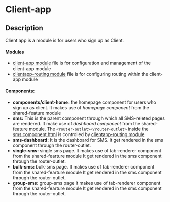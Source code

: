 # Client-app

## Description

Client app is a module is for users who sign up as Client.

#### Modules

- [client-app.module](./client-app.module.ts) file is for configuration and management of the client-app module
- [clientapp-routing module](./clientapp-routing.module.ts) file is for configuring routing within the client-app module

#### Components:

- **components/client-home:** the homepage component for users who sign up as client. It makes use of _homepage component_ from the shared-feature module
- **sms:** This is the parent component through which all SMS-releted pages are rendered. It make use of _dashboard component_ from the shared-feature module. The `<router-outlet></router-outlet>` inside the [sms.component.html](./components/sms/sms.component.html) is controlled by [clientapp-routing module](./clientapp-routing.module.ts)
- **sms-dashboard:** It is the dashboard for SMS. It get rendered in the sms component through the router-outlet.
- **single-sms:** single sms page. It makes use of tab-renderer component from the shared-fearture module It get rendered in the sms component through the router-outlet.
- **bulk-sms:** bulk-sms page. It makes use of tab-renderer component from the shared-fearture module It get rendered in the sms component through the router-outlet.
- **group-sms:** group-sms page It makes use of tab-renderer component from the shared-fearture module It get rendered in the sms component through the router-outlet.
